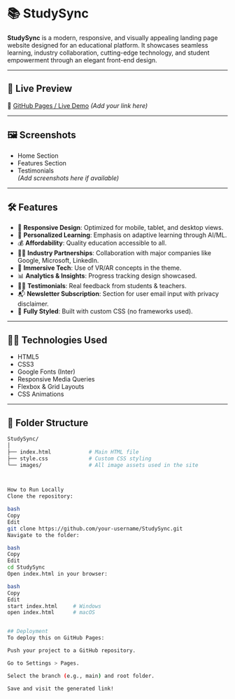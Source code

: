 # 📚 StudySync

**StudySync** is a modern, responsive, and visually appealing landing page website designed for an educational platform. It showcases seamless learning, industry collaboration, cutting-edge technology, and student empowerment through an elegant front-end design.

---

## 🚀 Live Preview

🔗 [GitHub Pages / Live Demo](#) *(Add your link here)*

---

## 🖼️ Screenshots

- Home Section  
- Features Section  
- Testimonials  
*(Add screenshots here if available)*

---

## 🛠️ Features

- 🎯 **Responsive Design**: Optimized for mobile, tablet, and desktop views.
- 🧠 **Personalized Learning**: Emphasis on adaptive learning through AI/ML.
- 💰 **Affordability**: Quality education accessible to all.
- 🧑‍🏫 **Industry Partnerships**: Collaboration with major companies like Google, Microsoft, LinkedIn.
- 🧪 **Immersive Tech**: Use of VR/AR concepts in the theme.
- 📊 **Analytics & Insights**: Progress tracking design showcased.
- 🙋‍♀️ **Testimonials**: Real feedback from students & teachers.
- 📬 **Newsletter Subscription**: Section for user email input with privacy disclaimer.
- 🦾 **Fully Styled**: Built with custom CSS (no frameworks used).

---

## 🧑‍💻 Technologies Used

- HTML5  
- CSS3  
- Google Fonts (Inter)  
- Responsive Media Queries  
- Flexbox & Grid Layouts  
- CSS Animations  

---

## 📁 Folder Structure

```bash
StudySync/
│
├── index.html            # Main HTML file
├── style.css             # Custom CSS styling
└── images/               # All image assets used in the site



How to Run Locally
Clone the repository:

bash
Copy
Edit
git clone https://github.com/your-username/StudySync.git
Navigate to the folder:

bash
Copy
Edit
cd StudySync
Open index.html in your browser:

bash
Copy
Edit
start index.html     # Windows
open index.html      # macOS


## Deployment
To deploy this on GitHub Pages:

Push your project to a GitHub repository.

Go to Settings > Pages.

Select the branch (e.g., main) and root folder.

Save and visit the generated link!
